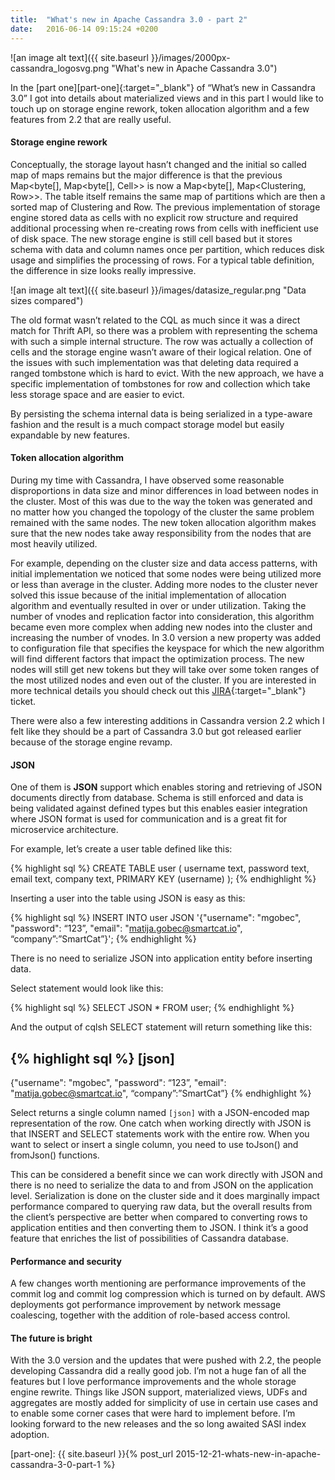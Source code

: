 ```yaml
---
title:  "What's new in Apache Cassandra 3.0 - part 2"
date:   2016-06-14 09:15:24 +0200
---
```

![an image alt text]({{ site.baseurl }}/images/2000px-cassandra_logosvg.png "What's new in Apache Cassandra 3.0")

In the [part one][part-one]{:target="_blank"} of “What’s new in Cassandra 3.0” I got into details about materialized views and in this part I would like to touch up on storage engine rework, token allocation algorithm and a few features from 2.2 that are really useful.

#### **Storage engine rework**

Conceptually, the storage layout hasn’t changed and the initial so called map of maps remains but the major difference is that the previous Map<byte[], Map<byte[], Cell>> is now a Map<byte[], Map<Clustering, Row>>. The table itself remains the same map of partitions which are then a sorted map of Clustering and Row. The previous implementation of storage engine stored data as cells with no explicit row structure and required additional processing when re-creating rows from cells with inefficient use of disk space. The new storage engine is still cell based but it stores schema with data and column names once per partition, which reduces disk usage and simplifies the processing of rows. For a typical table definition, the difference in size looks really impressive.

![an image alt text]({{ site.baseurl }}/images/datasize_regular.png "Data sizes compared")

The old format wasn’t related to the CQL as much since it was a direct match for Thrift API, so there was a problem with representing the schema with such a simple internal structure. The row was actually a collection of cells and the storage engine wasn’t aware of their logical relation. One of the issues with such implementation was that deleting data required a ranged tombstone which is hard to evict. With the new approach, we have a specific implementation of tombstones for row and collection which take less storage space and are easier to evict.

By persisting the schema internal data is being serialized in a type-aware fashion and the result is a much compact storage model but easily expandable by new features.

#### **Token allocation algorithm**

During my time with Cassandra, I have observed some reasonable disproportions in data size and minor differences in load between nodes in the cluster. Most of this was due to the way the token was generated and no matter how you changed the topology of the cluster the same problem remained with the same nodes. The new token allocation algorithm makes sure that the new nodes take away responsibility from the nodes that are most heavily utilized.

For example, depending on the cluster size and data access patterns, with initial implementation we noticed that some nodes were being utilized more or less than average in the cluster. Adding more nodes to the cluster never solved this issue because of the initial implementation of allocation algorithm and eventually resulted in over or under utilization. Taking the number of vnodes and replication factor into consideration, this algorithm became even more complex when adding new nodes into the cluster and increasing the number of vnodes. In 3.0 version a new property was added to configuration file that specifies the keyspace for which the new algorithm will find different factors that impact the optimization process. The new nodes will still get new tokens but they will take over some token ranges of the most utilized nodes and even out of the cluster. If you are interested in more technical details you should check out this [JIRA][vnode-allocation-jira]{:target="_blank"} ticket.

There were also a few interesting additions in Cassandra version 2.2 which I felt like they should be a part of Cassandra 3.0 but got released earlier because of the storage engine revamp.

#### **JSON**

One of them is **JSON** support which enables storing and retrieving of JSON documents directly from database. Schema is still enforced and data is being validated against defined types but this enables easier integration where JSON format is used for communication and is a great fit for microservice architecture.

For example, let’s create a user table defined like this:

{% highlight sql %}
CREATE TABLE user (
   username text,
   password text,
   email text,
   company text,
   PRIMARY KEY (username)
);
{% endhighlight %}

Inserting a user into the table using JSON is easy as this:

{% highlight sql %}
INSERT INTO user JSON '{"username": "mgobec", "password": “123”, "email": "matija.gobec@smartcat.io", “company”:”SmartCat”}';
{% endhighlight %}

There is no need to serialize JSON into application entity before inserting data.

Select statement would look like this:

{% highlight sql %}
SELECT JSON * FROM user;
{% endhighlight %}

And the output of cqlsh SELECT statement will return something like this:

{% highlight sql %}
[json]
-------------------------------------------
{"username": "mgobec", "password": “123”, "email": "matija.gobec@smartcat.io", “company”:”SmartCat”}
{% endhighlight %}

Select returns a single column named `[json]` with a JSON-encoded map representation of the row. One catch when working directly with JSON is that INSERT and SELECT statements work with the entire row. When you want to select or insert a single column, you need to use toJson() and fromJson() functions.

This can be considered a benefit since we can work directly with JSON and there is no need to serialize the data to and from JSON on the application level. Serialization is done on the cluster side and it does marginally impact performance compared to querying raw data, but the overall results from the client’s perspective are better when compared to converting rows to application entities and then converting them to JSON. I think it’s a good feature that enriches the list of possibilities of Cassandra database.

#### **Performance and security**

A few changes worth mentioning are performance improvements of the commit log and commit log compression which is turned on by default. AWS deployments got performance improvement by network message coalescing, together with the addition of role-based access control.

#### **The future is bright**

With the 3.0 version and the updates that were pushed with 2.2, the people developing Cassandra did a really good job. I’m not a huge fan of all the features but I love performance improvements and the whole storage engine rewrite. Things like JSON support, materialized views, UDFs and aggregates are mostly added for simplicity of use in certain use cases and to enable some corner cases that were hard to implement before. I’m looking forward to the new releases and the so long awaited SASI index adoption.

[vnode-allocation-jira]: https://issues.apache.org/jira/browse/CASSANDRA-7032
[part-one]: {{ site.baseurl }}{% post_url 2015-12-21-whats-new-in-apache-cassandra-3-0-part-1 %}
